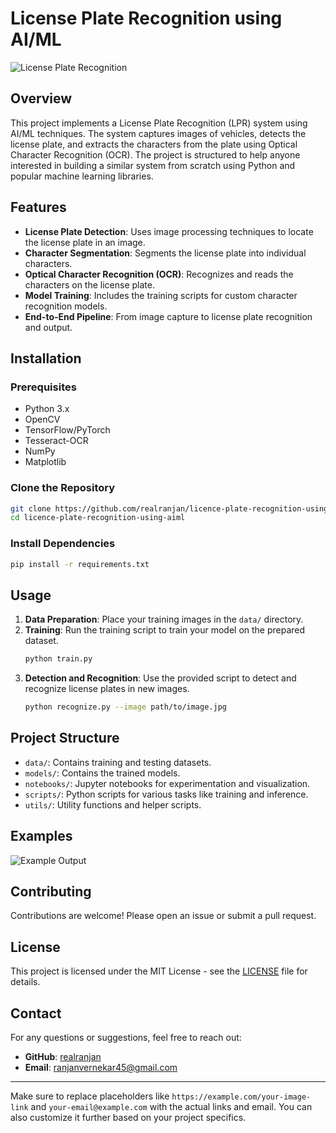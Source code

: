 # License Plate Recognition using AI/ML

![License Plate Recognition](https://projectgurukul.org/wp-content/uploads/2021/09/machine-learning-project-license-number-plate-recognition.webp)

## Overview

This project implements a License Plate Recognition (LPR) system using AI/ML techniques. The system captures images of vehicles, detects the license plate, and extracts the characters from the plate using Optical Character Recognition (OCR). The project is structured to help anyone interested in building a similar system from scratch using Python and popular machine learning libraries.

## Features

- **License Plate Detection**: Uses image processing techniques to locate the license plate in an image.
- **Character Segmentation**: Segments the license plate into individual characters.
- **Optical Character Recognition (OCR)**: Recognizes and reads the characters on the license plate.
- **Model Training**: Includes the training scripts for custom character recognition models.
- **End-to-End Pipeline**: From image capture to license plate recognition and output.

## Installation

### Prerequisites

- Python 3.x
- OpenCV
- TensorFlow/PyTorch
- Tesseract-OCR
- NumPy
- Matplotlib

### Clone the Repository

```bash
git clone https://github.com/realranjan/licence-plate-recognition-using-aiml.git
cd licence-plate-recognition-using-aiml
```

### Install Dependencies

```bash
pip install -r requirements.txt
```

## Usage

1. **Data Preparation**: Place your training images in the `data/` directory.
2. **Training**: Run the training script to train your model on the prepared dataset.
   ```bash
   python train.py
   ```
3. **Detection and Recognition**: Use the provided script to detect and recognize license plates in new images.
   ```bash
   python recognize.py --image path/to/image.jpg
   ```

## Project Structure

- `data/`: Contains training and testing datasets.
- `models/`: Contains the trained models.
- `notebooks/`: Jupyter notebooks for experimentation and visualization.
- `scripts/`: Python scripts for various tasks like training and inference.
- `utils/`: Utility functions and helper scripts.

## Examples

![Example Output](https://example.com/your-example-output-image-link)

## Contributing

Contributions are welcome! Please open an issue or submit a pull request.

## License

This project is licensed under the MIT License - see the [LICENSE](LICENSE) file for details.

## Contact

For any questions or suggestions, feel free to reach out:

- **GitHub**: [realranjan](https://github.com/realranjan)
- **Email**: ranjanvernekar45@gmail.com

---

Make sure to replace placeholders like `https://example.com/your-image-link` and `your-email@example.com` with the actual links and email. You can also customize it further based on your project specifics.
